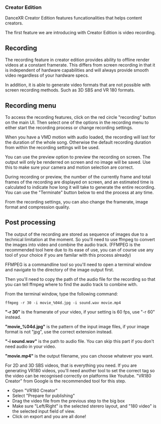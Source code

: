 ### Creator Edition

DanceXR Creator Edition features funcationalities that helps content creators. 

The first feature we are introducing with Creator Edition is video recording. 

## Recording

The recording feature in creator edition provides ability to offline render videos at a constant framerate. This differs from screen recording in that it is independent of hardware capabilities and will always provide smooth video regardless of your hardware specs. 

In addition, it is able to generate video formats that are not possible with screen recording methods. Such as 3D SBS and VR 180 formats. 

## Recording menu

To access the recording features, click on the red circle "recording" button on the main UI. Then select one of the options in the recording menu to either start the recording process or change recording settings. 

When you have a VMD motion with audio loaded, the recording will last for the duration of the whole song. Otherwise the default recording duration from within the recording settings will be used. 

You can use the preview option to preview the recording on screen. The output will only be renderred on screen and no image will be saved. Use this to make sure your camera and motion selection are correct. 

During recording or preview, the number of the currently frame and total frames of the recording are displayed on screen, and an estimated time is calculated to indicate how long it will take to generate the entire recording. You can use the "Terminate" button below to end the process at any time. 

From the recording settings, you can also change the framerate, image format and compression quality. 

## Post processing

The output of the recording are stored as sequence of images due to a technical limitation at the moment. So you'll need to use ffmpeg to convert the images into video and combine the audio track. (FFMPEG is the recommended tool here due to its ease of use, you can of course use any tool of your choice if you are familar with this process already)

FFMPEG is a commandline tool so you'll need to open a terminal window and navigate to the directory of the image output first. 

Then you'll need to copy the path of the audio file for the recording so that you can tell ffmpeg where to find the audio track to combine with. 

From the terminal window, type the following command:
```
ffmpeg -r 30 -i movie_%04d.jpg -i sound.wav movie.mp4
```

**"-r 30"** is the framerate of your video, if your setting is 60 fps, use "-r 60" instead. 

**"movie_%04d.jpg"** is the pattern of the input image files, if your image format is not "jpg", use the correct extension instead. 

**"-i sound.wav"** is the path to audio file. You can skip this part if you don't need audio in your video. 

**"movie.mp4"** is the output filename, you can choose whatever you want. 


For 2D and 3D SBS videos, that is everything you need. If you are generating VR180 videos, you'll need another tool to set the correct tag so the video can be recognised correctly on platforms like Youtube. "VR180 Creator" from Google is the recommended tool for this step. 

* Open "VR180 Creator"
* Select "Prepare for publishing"
* Drag the video file from the previous step to the big box
* Make sure "Left/Right" is the selected sterero layout, and "180 video" is the selected input field of view. 
* Click on export and you are all done!

